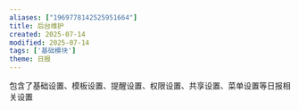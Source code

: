 ```yaml
---
aliases: ["1969778142525951664"]
title: 后台维护
created: 2025-07-14
modified: 2025-07-14
tags: ['基础模块']
theme: 日报
---
```


包含了基础设置、模板设置、提醒设置、权限设置、共享设置、菜单设置等日报相关设置